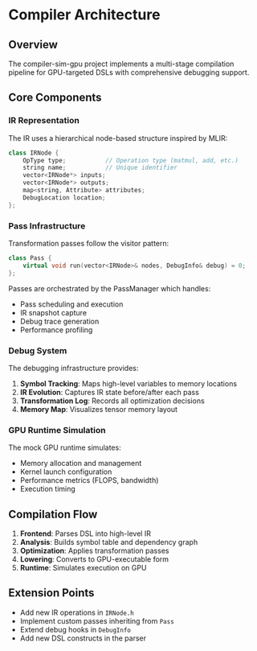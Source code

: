 # Compiler Architecture

## Overview

The compiler-sim-gpu project implements a multi-stage compilation pipeline for GPU-targeted DSLs with comprehensive debugging support.

## Core Components

### IR Representation

The IR uses a hierarchical node-based structure inspired by MLIR:

```cpp
class IRNode {
    OpType type;           // Operation type (matmul, add, etc.)
    string name;           // Unique identifier
    vector<IRNode*> inputs;
    vector<IRNode*> outputs;
    map<string, Attribute> attributes;
    DebugLocation location;
};
```

### Pass Infrastructure

Transformation passes follow the visitor pattern:

```cpp
class Pass {
    virtual void run(vector<IRNode>& nodes, DebugInfo& debug) = 0;
};
```

Passes are orchestrated by the PassManager which handles:
- Pass scheduling and execution
- IR snapshot capture
- Debug trace generation
- Performance profiling

### Debug System

The debugging infrastructure provides:

1. **Symbol Tracking**: Maps high-level variables to memory locations
2. **IR Evolution**: Captures IR state before/after each pass
3. **Transformation Log**: Records all optimization decisions
4. **Memory Map**: Visualizes tensor memory layout

### GPU Runtime Simulation

The mock GPU runtime simulates:
- Memory allocation and management
- Kernel launch configuration
- Performance metrics (FLOPS, bandwidth)
- Execution timing

## Compilation Flow

1. **Frontend**: Parses DSL into high-level IR
2. **Analysis**: Builds symbol table and dependency graph
3. **Optimization**: Applies transformation passes
4. **Lowering**: Converts to GPU-executable form
5. **Runtime**: Simulates execution on GPU

## Extension Points

- Add new IR operations in `IRNode.h`
- Implement custom passes inheriting from `Pass`
- Extend debug hooks in `DebugInfo`
- Add new DSL constructs in the parser